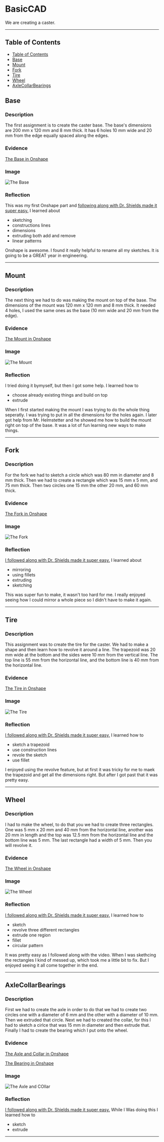 # BasicCAD

We are creating a caster.

---
## Table of Contents
* [Table of Contents](#Table-of-Contents)
* [Base](#Base)
* [Mount](#Mount)
* [Fork](#Fork)
* [Tire](#Tire)
* [Wheel](#Wheel)
* [AxleCollarBearings](#AxleCollarBearings)

## Base

### Description

The first assignment is to create the caster base.  The base's dimensions are 200 mm x 120 mm and 8 mm thick.  It has 6 holes 10 mm wide and 20 mm from the edge equally spaced along the edges.

### Evidence
[The Base in Onshape](https://cvilleschools.onshape.com/documents/e85344a5f4f8df9e5c0031be/w/f9bc14d39c9806c02c45b668/e/070360825e3781ef7a2730ce)

### Image

![The Base](images/Base.png)

### Reflection

This was my first Onshape part and [following along with Dr. Shields made it super easy.](https://www.youtube.com/watch?v=93BFUD-HAG8&feature=emb_title&scrlybrkr=5670f0b4)  I learned about 
* sketching 
* constructions lines 
* dimensions 
* extruding both add and remove 
* linear patterns 

Onshape is awesome.  I found it really helpful to rename all my sketches.  It is going to be a GREAT year in engineering.

---


## Mount

### Description

The next thing we had to do was making the mount on top of the base. The dimensions of the mount was 120 mm x 120 mm and 8 mm thick. It needed 4 holes, I used the same ones as the base (10 mm wide and 20 mm from the edge). 

### Evidence

[The Mount in Onshape](https://cvilleschools.onshape.com/documents/e85344a5f4f8df9e5c0031be/w/f9bc14d39c9806c02c45b668/e/070360825e3781ef7a2730ce)

### Image

![The Mount](images/TheBase.png)

### Reflection

I tried doing it bymyself, but then I got some help. I learned how to 
* choose already existing things and build on top 
* extrude 

When I first started making the mount I was trying to do the whole thing seperatly. I was trying to put in all the dimensions for the holes again. I later got help from Mr. Helmstetter and he showed me how to build the mount right on top of the base. It was a lot of fun learning new ways to make things. 

---


## Fork

### Description

For the fork we had to sketch a circle which was 80 mm in diameter and 8 mm thick. Then we had to create a rectangle which was 15 mm x 5 mm, and 75 mm thick. Then two circles one 15 mm the other 20 mm, and 60 mm thick. 

### Evidence

[The Fork in Onshape](https://cvilleschools.onshape.com/documents/e85344a5f4f8df9e5c0031be/w/f9bc14d39c9806c02c45b668/e/bf3cf79feb8d1de1e3f3cfff)

### Image

![The Fork](images/TheFork.png)

### Reflection

[I followed along with Dr. Shields made it super easy.](https://www.youtube.com/watch?v=wQlTfOw8rYQ&feature=emb_logo) I learned about 
* mirroring 
* using fillets 
* extruding 
* sketching 

This was super fun to make, it wasn't too hard for me. I really enjoyed seeing how I could mirror a whole piece so I didn't have to make it again. 

---


## Tire

### Description

This assignment was to create the tire for the caster. We had to make a shape and then learn how to revolve it around a line. The trapezoid was 20 mm wide at the bottom and the sides were 10 mm from the vertical line. The top line is 55 mm from the horizontal line, and the bottom line is 40 mm from the horizontal line. 

### Evidence

[The Tire in Onshape](https://cvilleschools.onshape.com/documents/e85344a5f4f8df9e5c0031be/w/f9bc14d39c9806c02c45b668/e/4e6ac61326d60e4eba3a5c7e)

### Image

![The Tire](images/TheTire.png)

### Reflection

[I followed along with Dr. Shields made it super easy.](https://www.youtube.com/watch?v=ReEGioIYSus&feature=emb_logo) I learned how to 
* sketch a trapezoid 
* use construction lines 
* revole the sketch 
* use fillet 

I enjoyed using the revolve feature, but at first it was tricky for me to maek the trapezoid and get all the dimensions right. But after I got past that it was pretty easy. 

---


## Wheel

### Description

I had to make the wheel, to do that you we had to create three rectangles. One was 5 mm x 20 mm and 40 mm from the horizontal line, another was 20 mm in length and the top was 12.5 mm from the horizontal line and the bottom line was 5 mm. The last rectangle had a width of 5 mm. Then you will revolve it. 

### Evidence 

[The Wheel in Onshape](https://cvilleschools.onshape.com/documents/e85344a5f4f8df9e5c0031be/w/f9bc14d39c9806c02c45b668/e/cac9f3d75e2fc0be0abb8d80)

### Image

![The Wheel](images/TheWheel.png)

### Reflection

[I followed along with Dr. Shields made it super easy.](=https://www.youtube.com/watch?v=RKeALFyqSGw&feature=emb_logo) I learned how to 
* sketch 
* revolve three different rectangles 
* extrude one region 
* fillet
* circular pattern

It was pretty easy as I followed along with the video. When I was skethcing the rectangles I kind of messed up, which took me a little bit to fix. But I enjoyed seeing it all come together in the end. 

---


## AxleCollarBearings

### Description

First we had to create the axle in order to do that we had to create two circles one with a diameter of 6 mm and the other with a diameter of 10 mm. Then we extruded that circle. Next we had to created the collar, for this I had to sketch a cirlce that was 15 mm in diameter and then extrude that. Finally I had to create the bearing which I put onto the wheel. 

### Evidence

[The Axle and Collar in Onshape](https://cvilleschools.onshape.com/documents/e85344a5f4f8df9e5c0031be/w/f9bc14d39c9806c02c45b668/e/fea014895edc63f74c1e9502)

[The Bearing in Onshape](https://cvilleschools.onshape.com/documents/e85344a5f4f8df9e5c0031be/w/f9bc14d39c9806c02c45b668/e/cac9f3d75e2fc0be0abb8d80)

### Image

![The Axle and COllar](images/Axle.png)

### Reflection

[I followed along with Dr. Shields made it super easy.](https://www.youtube.com/watch?v=2r7YqGuF1vY&feature=emb_logo) While I Was doing this I learned how to 
* sketch 
* extrude 


---
